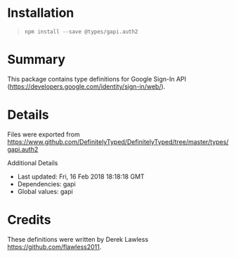 # Installation
> `npm install --save @types/gapi.auth2`

# Summary
This package contains type definitions for Google Sign-In API (https://developers.google.com/identity/sign-in/web/).

# Details
Files were exported from https://www.github.com/DefinitelyTyped/DefinitelyTyped/tree/master/types/gapi.auth2

Additional Details
 * Last updated: Fri, 16 Feb 2018 18:18:18 GMT
 * Dependencies: gapi
 * Global values: gapi

# Credits
These definitions were written by Derek Lawless <https://github.com/flawless2011>.
